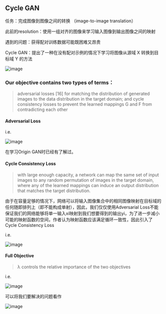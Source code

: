 ## Cycle GAN



任务：完成图像到图像之间的转换   （image-to-image translation）

此前的resolution：使用一组对齐的图像来学习输入图像到输出图像之间的映射

遇到的问题：获得配对训练数据可能既困难又昂贵

Cycle GAN：提出了一种在没有配对示例的情况下学习将图像从源域 X 转换到目标域 Y 的方法

![image](https://user-images.githubusercontent.com/93063038/179342276-ed78f5a0-f85d-439f-8508-a3546d1bd115.png)



### Our objective contains two types of terms：

> adversarial losses [16] for matching the distribution of generated images to the data distribution in the target domain; and cycle consistency losses to prevent the learned mappings G and F from contradicting each other



#### Adversarial Loss

i.e.

![image](https://user-images.githubusercontent.com/93063038/179343799-7e1698a2-b65c-441d-9d20-a6937bc14637.png)

在学习Origin GAN时已经有了解过。



#### Cycle Consistency Loss

> with large enough capacity, a network can map the same set of input images to any random permutation of images in the target domain, where any of the learned mappings can induce an output distribution that matches the target distribution. 

由于在容量足够的情况下，网络可以将输入图像集合中的相同图像映射在目标域的任何随即排列上（即不能构成单射），因此，我们仅仅使用Adversarial Loss不能保证我们的网络能够将单一输入xi映射到我们想要得到的输出yi，为了进一步减小可能的映射函数的空间，作者认为映射函数应该满足循环一致性，因此引入了Cycle Consistency Loss

i.e.

![image](https://user-images.githubusercontent.com/93063038/179344536-f00487f6-7e6c-4d2f-bc2e-a9fa382488b4.png)



####  Full Objective

> λ controls the relative importance of the two objectives

i.e.

![image](https://user-images.githubusercontent.com/93063038/179346102-7da684f7-3660-498a-95ec-f0cfcd0cc849.png)



可以将我们要解决的问题看作

![image](https://user-images.githubusercontent.com/93063038/179382516-73f51297-a6e1-4211-bc3d-06742b20889b.png)

